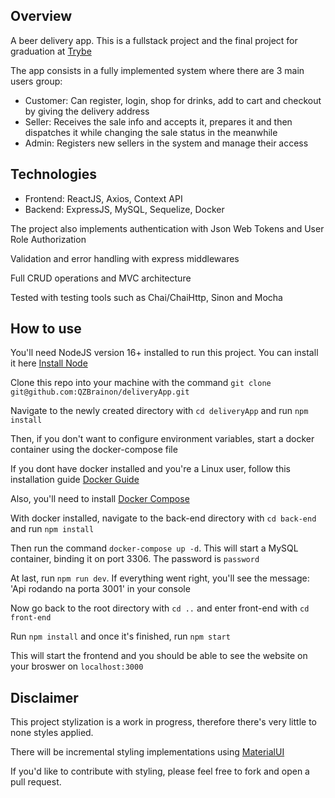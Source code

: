 ## Overview

A beer delivery app. This is a fullstack project and the final project for graduation at [Trybe](https://www.betrybe.com/)

The app consists in a fully implemented system where there are 3 main users group:

- Customer: Can register, login, shop for drinks, add to cart and checkout by giving the delivery address
- Seller: Receives the sale info and accepts it, prepares it and then dispatches it while changing the sale status in the meanwhile
- Admin: Registers new sellers in the system and manage their access

## Technologies

- Frontend: ReactJS, Axios, Context API
- Backend: ExpressJS, MySQL, Sequelize, Docker

The project also implements authentication with Json Web Tokens and User Role Authorization

Validation and error handling with express middlewares

Full CRUD operations and MVC architecture

Tested with testing tools such as Chai/ChaiHttp, Sinon and Mocha

## How to use

You'll need NodeJS version 16+ installed to run this project. You can install it here [Install Node](https://nodejs.org/en)

Clone this repo into your machine with the command `git clone git@github.com:QZBrainon/deliveryApp.git`

Navigate to the newly created directory with `cd deliveryApp` and run `npm install`

Then, if you don't want to configure environment variables, start a docker container using the docker-compose file

If you dont have docker installed and you're a Linux user, follow this installation guide [Docker Guide](https://docs.docker.com/engine/install/ubuntu/)

Also, you'll need to install [Docker Compose](https://docs.docker.com.zh.xy2401.com/v17.12/compose/install/)

With docker installed, navigate to the back-end directory with `cd back-end` and run `npm install`

Then run the command `docker-compose up -d`. This will start a MySQL container, binding it on port 3306. The password is `password`

At last, run `npm run dev`. If everything went right, you'll see the message: 'Api rodando na porta 3001' in your console

Now go back to the root directory with `cd ..` and enter front-end with `cd front-end`

Run `npm install` and once it's finished, run `npm start`

This will start the frontend and you should be able to see the website on your broswer on `localhost:3000`

## Disclaimer

This project stylization is a work in progress, therefore there's very little to none styles applied.

There will be incremental styling implementations using [MaterialUI](https://mui.com/)

If you'd like to contribute with styling, please feel free to fork and open a pull request.
